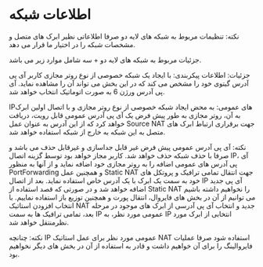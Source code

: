 # اطلاعات شبکه

نکته: تنظیمات مربوط به شبکه های لایه دو صرفا اطلاعاتی نظیر ابرک های متصل و مشخصات شبکه را در اختیار ما قرار می دهد.

جزئیات مربوط به شبکه های لایه دو + سه شامل موارد زیر می باشد.

جزئیات:
اطلاعات پیکربندی:
 با ایجاد یک شبکه خصوصی از نوع روتر مجازی کاربر آی پی آدرس گیتوی خود را مشخص می کند که در این بخش می تواند آن را مشاهده نماید. آی پی آدرس ورژن 6 به صورت اتوماتیک انتخاب خواهد شد.

IPهای عمومی:
به محض ایجاد شبکه خصوصی از نوع روتر مجازی و با اتصال اولین ابرک به آن، روتر مجازی به طور پیش فرض یک آی پی آدرس عمومی قابل رویت، دریافت خواهد کرد که از این آدرس به عنوان عمل Source NAT جهت برقراری ارتباط ابرک های متصل به این شبکه به خارج از شبکه استفاده خواهد شد.

<DarkModeImage
  dark-src="/assets/images/guides/fa/dark/networks/public-ip.png"
  light-src="/assets/images/guides/fa/light/networks/public-ip.png"
  alt="Registration image"
/>

نکته: آی پی آدرس عمومی پیش فرض غیر قابل جداسازی و غیرقابل حذف می باشد و صرفا با حذف شبکه حذف خواهد شد.
کاربر مجاز خواهد بود توسط گزینه اتصال IP، آی پی آدرس های عمومی اضافه را به روتر مجازی خود اضافه نماید و از آنها به منظور PortForwarding و همچنین عمل Static NAT جهت انتقال تمامی ترافیک و پروتکل های خود به سمت یک ابرک با یک آدرس خاص استفاده نماید.
بعد از اتصال IP  آی پی جدید اضافه خواهد شد و در صورتی که قصد استفاده از Static NAT را نخواهیم داشته باشیم می توانیم از آن در بخش های فایروال، انتقال پورت و همچنین توزیع باز استفاده نماییم.
با انتخاب افزودن استاتیک NAT جدید و انتخاب آی پی آدرسی از ابرک های موجود در مرحله بعد، تمامی ترافیک ها به سمت IP عمومی مورد نظر، به IP انتخابی از ابرک مورد نظرمنتقل خواهد شد.

نکته: چنانچه IP عمومی مورد نظر برای عمل استاتیک NAT استفاده شود صرفا عملیات فایروالینگ را برای آن خواهیم داشت و قادر به استفاده از آن در بخش های دیگر نخواهیم بود.
